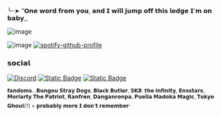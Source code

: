 ╰┈➤ “𝗢𝗻𝗲 𝘄𝗼𝗿𝗱 𝗳𝗿𝗼𝗺 𝘆𝗼𝘂, 𝗮𝗻𝗱 𝗜 𝘄𝗶𝗹𝗹 𝗷𝘂𝗺𝗽 𝗼𝗳𝗳 𝘁𝗵𝗶𝘀 𝗹𝗲𝗱𝗴𝗲 𝗜'𝗺 𝗼𝗻 𝗯𝗮𝗯𝘆,,

![image](https://github.com/user-attachments/assets/947b65de-dee9-4ca1-b113-157fd410f89c)




![image](https://github.com/user-attachments/assets/6d4ec5e8-8eea-4807-b36c-1eaa6750688b)
   [![spotify-github-profile](https://spotify-github-profile.kittinanx.com/api/view?uid=31b25bsstoynkweenmnkhgj2mwou&cover_image=true&theme=novatorem&show_offline=false&background_color=121212&interchange=false&bar_color=53b14f&bar_color_cover=false)](https://github.com/kittinan/spotify-github-profile)

### 𝘀𝗼𝗰𝗶𝗮𝗹
[![Discord](https://img.shields.io/badge/Discord-%235865F2.svg?&logo=discord&logoColor=white)](https://discord.com/users/1248237938404491265)
[![Static Badge](https://img.shields.io/badge/Strawpage-%23e0041c)](https://mamaenstars.straw.page/)
[![Static Badge](https://img.shields.io/badge/Atabook-%231f0a0a)](https://odasakunosuke.atabook.org)

<sub>𝗳𝗮𝗻𝗱𝗼𝗺𝘀...𝗕𝘂𝗻𝗴𝗼𝘂 𝗦𝘁𝗿𝗮𝘆 𝗗𝗼𝗴𝘀, 𝗕𝗹𝗮𝗰𝗸 𝗕𝘂𝘁𝗹𝗲𝗿, 𝗦𝗞𝟴: 𝘁𝗵𝗲 𝗶𝗻𝗳𝗶𝗻𝗶𝘁𝘆, 𝗘𝗻𝘀𝘀𝘁𝗮𝗿𝘀, 𝗠𝗼𝗿𝗶𝗮𝗿𝘁𝘆 𝗧𝗵𝗲 𝗣𝗮𝘁𝗿𝗶𝗼𝘁, 𝗥𝗮𝗻𝗳𝗿𝗲𝗻, 𝗗𝗮𝗻𝗴𝗮𝗻𝗿𝗼𝗻𝗽𝗮, 𝗣𝘂𝗲𝗹𝗹𝗮 𝗠𝗮𝗱𝗼𝗸𝗮 𝗠𝗮𝗴𝗶𝗰, 𝗧𝗼𝗸𝘆𝗼 𝗚𝗵𝗼𝘂𝗹(?) + 𝗽𝗿𝗼𝗯𝗮𝗯𝗹𝘆 𝗺𝗼𝗿𝗲 𝗜 𝗱𝗼𝗻'𝘁 𝗿𝗲𝗺𝗲𝗺𝗯𝗲𝗿</sub>.
